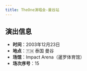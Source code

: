 ```yaml
---
title: TheOne演唱会-曼谷站
---
```


## 演出信息
- **时间**：2003年12月23日
- **地点**：🇹🇭 泰国 曼谷
- **场馆**：Impact Arena（暹罗体育馆）
- **场次序号**：15